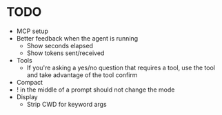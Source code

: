 # TODO

* MCP setup
* Better feedback when the agent is running
  * Show seconds elapsed
  * Show tokens sent/received
* Tools
  * If you're asking a yes/no question that requires a tool, use the tool and take advantage of the tool confirm
* Compact
* ! in the middle of a prompt should not change the mode
* Display
  * Strip CWD for keyword args
